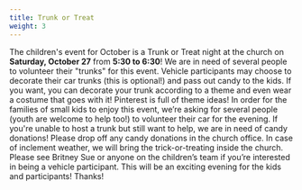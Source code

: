 ```yaml
---
title: Trunk or Treat
weight: 3
---
```


The children's event for October is a Trunk or Treat night at the church on **Saturday, October 27** from **5:30 to 6:30**!  We are in need of several people to volunteer their "trunks" for this event.  Vehicle participants may choose to decorate their car trunks (this is optional!) and pass out candy to the kids.  If you want, you can decorate your trunk according to a theme and even wear a costume that goes with it!  Pinterest is full of theme ideas!  In order for the families of small kids to enjoy this event, we’re asking for several people (youth are welcome to help too!) to volunteer their car for the evening.  If you're unable to host a trunk but still want to help, we are in need of candy donations!  Please drop off any candy donations in the church office.  In case of inclement weather, we will bring the trick-or-treating inside the church.  Please see Britney Sue or anyone on the children’s team if you’re interested in being a vehicle participant.  This will be an exciting evening for the kids and participants!  Thanks!